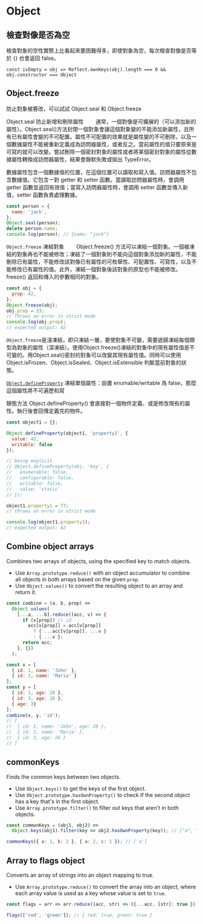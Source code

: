 # Object

## 檢查對像是否為空

檢查對象的空性實際上比看起來要困難得多，即使對象為空，每次檢查對像是否等於 {} 也會返回 false。

`const isEmpty = obj => Reflect.ownKeys(obj).length === 0 && obj.constructor === Object`

## Object.freeze

防止對象被篡改，可以試試 Object.seal 和 Object.freeze


Object.seal 防止新增和刪除屬性
  通常，一個對像是可擴展的（可以添加新的屬性）。Object.seal()方法封閉一個對象會讓這個對象變的不能添加新屬性，且所有已有屬性會變的不可配置。屬性不可配置的效果就是屬性變的不可刪除，以及一個數據屬性不能被重新定義成為訪問器屬性，或者反之。當前屬性的值只要原來是可寫的就可以改變。嘗試刪除一個密封對象的屬性或者將某個密封對象的屬性從數據屬性轉換成訪問器屬性，結果會靜默失敗或拋出 TypeError。

數據屬性包含一個數據值的位置，在這個位置可以讀取和寫入值。訪問器屬性不包含數據值。它包含一對 getter 和 setter 函數。當讀取訪問器屬性時，會調用 getter 函數並返回有效值；當寫入訪問器屬性時，會調用 setter 函數並傳入新值，setter 函數負責處理數據。


```js
const person = {
  name: 'jack',
};
Object.seal(person);
delete person.name;
console.log(person); // {name: "jack"}
```

`Object.freeze` 凍結對象   Object.freeze() 方法可以凍結一個對象。一個被凍結的對象再也不能被修改；凍結了一個對象則不能向這個對象添加新的屬性，不能刪除已有屬性，不能修改該對像已有屬性的可枚舉性、可配置性、可寫性，以及不能修改已有屬性的值。此外，凍結一個對象後該對象的原型也不能被修改。freeze() 返回和傳入的參數相同的對象。

```js
const obj = {
  prop: 42,
};
Object.freeze(obj);
obj.prop = 33;
// Throws an error in strict mode
console.log(obj.prop);
// expected output: 42
```


`Object.freeze`是淺凍結，即只凍結一層，要使對象不可變，需要遞歸凍結每個類型為對象的屬性（深凍結）。使用Object.freeze()凍結的對象中的現有屬性值是不可變的。用Object.seal()密封的對象可以改變其現有屬性值。同時可以使用 Object.isFrozen、Object.isSealed、Object.isExtensible 判斷當前對象的狀態。

[`Object.defineProperty`](https://developer.mozilla.org/zh-TW/docs/Web/JavaScript/Reference/Global_Objects/Object/defineProperty) 凍結單個屬性：設置 enumable/writable 為 false，那麼這個屬性將不可遍歷和寫

靜態方法 Object.defineProperty() 會直接對一個物件定義、或是修改現有的屬性。執行後會回傳定義完的物件。

```js
const object1 = {};

Object.defineProperty(object1, 'property1', {
  value: 42,
  writable: false
});

// being explicit
// Object.defineProperty(obj, 'key', {
//   enumerable: false,
//   configurable: false,
//   writable: false,
//   value: 'static'
// });

object1.property1 = 77;
// throws an error in strict mode

console.log(object1.property1);
// expected output: 42
```

## Combine object arrays

Combines two arrays of objects, using the specified key to match objects.

- Use `Array.prototype.reduce()` with an object accumulator to combine all objects in both arrays based on the given `prop`.
- Use `Object.values()` to convert the resulting object to an array and return it.

```js
const combine = (a, b, prop) =>
  Object.values(
    [...a, ...b].reduce((acc, v) => {
      if (v[prop]) // id
        acc[v[prop]] = acc[v[prop]]
          ? { ...acc[v[prop]], ...v }
          : { ...v };
      return acc;
    }, {})
  );
```

```js
const x = [
  { id: 1, name: 'John' },
  { id: 2, name: 'Maria' }
];
const y = [
  { id: 1, age: 28 },
  { id: 3, age: 26 },
  { age: 3}
];
combine(x, y, 'id');
// [
//  { id: 1, name: 'John', age: 28 },
//  { id: 2, name: 'Maria' },
//  { id: 3, age: 26 }
// ]
```

## commonKeys

Finds the common keys between two objects.

- Use `Object.keys()` to get the keys of the first object.
- Use `Object.prototype.hasOwnProperty()` to check if the second object has a key that's in the first object.
- Use `Array.prototype.filter()` to filter out keys that aren't in both objects.

```js
const commonKeys = (obj1, obj2) =>
  Object.keys(obj1).filter(key => obj2.hasOwnProperty(key)); // ["a", "b"].filter
```

```js
commonKeys({ a: 1, b: 2 }, { a: 2, c: 1 }); // ['a']
```

## Array to flags object

Converts an array of strings into an object mapping to true.

- Use `Array.prototype.reduce()` to convert the array into an object, where each array value is used as a key whose value is set to `true`.

```js
const flags = arr => arr.reduce((acc, str) => ({...acc, [str]: true }), {});
```

```js
flags(['red', 'green']); // { red: true, green: true }
```
